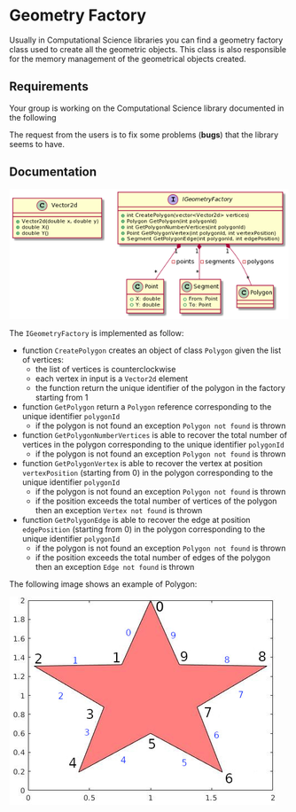 # Geometry Factory

Usually in Computational Science libraries you can find a geometry factory class used to create all the geometric objects.
This class is also responsible for the memory management of the geometrical objects created.

## Requirements

Your group is working on the Computational Science library documented in the following

The request from the users is to fix some problems (__bugs__) that the library seems to have.

## Documentation

![list](Images/geometry_cd.png)

The `IGeometryFactory` is implemented as follow:

* function `CreatePolygon` creates an object of class `Polygon` given the list of vertices:
    * the list of vertices is counterclockwise
    * each vertex in input is a `Vector2d` element
    * the function return the unique identifier of the polygon in the factory starting from 1
* function `GetPolygon` return a `Polygon` reference corresponding to the unique identifier `polygonId`
    * if the polygon is not found an exception `Polygon not found` is thrown
* function `GetPolygonNumberVertices` is able to recover the total number of vertices in the polygon corresponding to the unique identifier `polygonId`
    * if the polygon is not found an exception `Polygon not found` is thrown
* function `GetPolygonVertex` is able to recover the vertex at position `vertexPosition` (starting from 0) in the polygon corresponding to the unique identifier `polygonId`
    * if the polygon is not found an exception `Polygon not found` is thrown
    * if the position exceeds the total number of vertices of the polygon then an exception `Vertex not found` is thrown
* function `GetPolygonEdge` is able to recover the edge at position `edgePosition` (starting from 0) in the polygon corresponding to the unique identifier `polygonId`
    * if the polygon is not found an exception `Polygon not found` is thrown
    * if the position exceeds the total number of edges of the polygon then an exception `Edge not found` is thrown

The following image shows an example of Polygon:

![test](Images/PolygonTest.jpg)